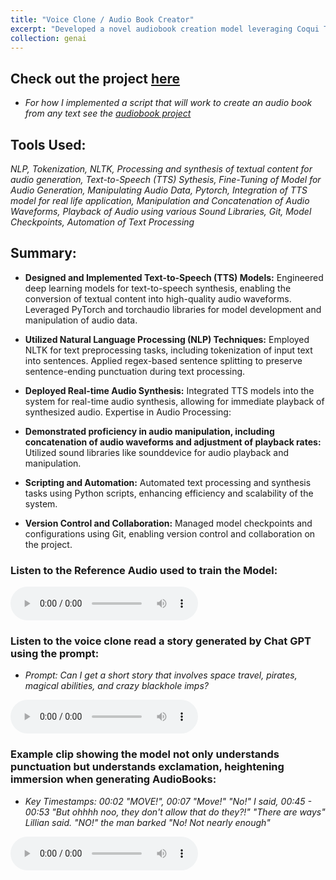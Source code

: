 ```yaml
---
title: "Voice Clone / Audio Book Creator"
excerpt: "Developed a novel audiobook creation model leveraging Coqui TTS's algorithm, offering efficient synthesis of full-length books into high-quality audio."
collection: genai
---
```


## Check out the project [here](https://github.com/Daryldactyl/Audiobook_creator/blob/main/Voice_Chatbot.ipynb)
  - *For how I implemented a script that will work to create an audio book from any text see the [audiobook project](https://github.com/Daryldactyl/Audiobook_creator/blob/main/Audiobook_project.ipynb)*
## Tools Used:
*NLP, Tokenization, NLTK, Processing and synthesis of textual content for audio generation, Text-to-Speech (TTS) Sythesis, Fine-Tuning of Model for Audio Generation, Manipulating Audio Data, Pytorch, Integration of TTS model for real life application, Manipulation and Concatenation of Audio Waveforms, Playback of Audio using various Sound Libraries, Git, Model Checkpoints, Automation of Text Processing*
## Summary:
- **Designed and Implemented Text-to-Speech (TTS) Models:**
Engineered deep learning models for text-to-speech synthesis, enabling the conversion of textual content into high-quality audio waveforms.
Leveraged PyTorch and torchaudio libraries for model development and manipulation of audio data.

- **Utilized Natural Language Processing (NLP) Techniques:**
Employed NLTK for text preprocessing tasks, including tokenization of input text into sentences.
Applied regex-based sentence splitting to preserve sentence-ending punctuation during text processing.

- **Deployed Real-time Audio Synthesis:**
Integrated TTS models into the system for real-time audio synthesis, allowing for immediate playback of synthesized audio.
Expertise in Audio Processing:

- **Demonstrated proficiency in audio manipulation, including concatenation of audio waveforms and adjustment of playback rates:**
Utilized sound libraries like sounddevice for audio playback and manipulation.

- **Scripting and Automation:**
Automated text processing and synthesis tasks using Python scripts, enhancing efficiency and scalability of the system.

- **Version Control and Collaboration:**
Managed model checkpoints and configurations using Git, enabling version control and collaboration on the project.

### Listen to the Reference Audio used to train the Model:
<audio controls>
  <source src="https://daryldactyl.github.io/files/reference_audio.wav" type="audio/wav">
  Your browser does not support the audio element.
</audio>

### Listen to the voice clone read a story generated by Chat GPT using the prompt: 
  - *Prompt: Can I get a short story that involves space travel, pirates, magical abilities, and crazy blackhole imps?*
<audio controls>
  <source src="https://daryldactyl.github.io/files/voice_clone.wav" type="audio/wav">
  Your browser does not support the audio element.
</audio>

### Example clip showing the model not only understands punctuation but understands exclamation, heightening immersion when generating AudioBooks:
- *Key Timestamps: 00:02 "MOVE!", 00:07 "Move!" "No!" I said, 00:45 - 00:53 "But ohhhh noo, they don't allow that do they?!" "There are ways" Lillian said. "NO!" the man barked "No! Not nearly enough"*
<audio controls>
  <source src="https://daryldactyl.github.io/files/Exclamation_clip.wav" type="audio/wav">
  Your browser does not support the audio element.
</audio>

